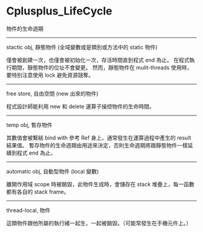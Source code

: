 # Cplusplus_LifeCycle
物件的生命週期

__________________

stactic obj, 靜態物件 (全域變數或是類別或方法中的 static 物件)

僅會被創建一次，也僅會被初始化一次，存活時間直到程式 end 為止。
在程式執行期間，靜態物件的位址不會變更。
然而，靜態物件在 mulit-threads 使用時，要特別注意使用 lock 避免資源競奪。

__________________

free store, 自由空間 (new 出來的物件)

程式設計師能利用 new 和 delete 運算子操控物件的生命時間。

__________________

temp obj, 暫存物件

其數值會被繫結 bind with 參考 Ref 身上，通常發生在運算過程中產生的 result 結果值。
暫存物件的生命週期由用途來決定，否則生命週期將跟靜態物件一樣延續到程式 end 為止。

__________________

automatic obj, 自動型物件 (local 變數)

離開作用域 scope 時被銷毀，此物件生成時，會儲存在 stack 堆疊上，每一函數都有各自的 stack frame。

__________________

thread-local, 物件

這類物件跟他所屬的執行緒一起生，一起被銷毀。（可能常發生在手機元件上。）

